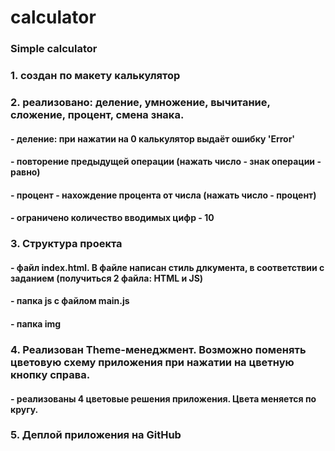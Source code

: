 # calculator
### Simple calculator
###  1. создан по макету калькулятор
### 2. реализовано: деление, умножение, вычитание, сложение, процент, смена знака.
####  - деление: при нажатии на 0 калькулятор выдаёт ошибку 'Error'
####  - повторение предыдущей операции (нажать число - знак операции - равно)
####  - процент - нахождение процента от числа (нажать число - процент)
####  - ограничено количество вводимых цифр - 10
###  3. Структура проекта
####  - файл index.html. В файле написан стиль длкумента, в соответствии с заданием (получиться 2 файла: HTML и JS)
####  - папка js с файлом main.js
####  - папка img 
###  4. Реализован Theme-менеджмент. Возможно поменять цветовую схему приложения при нажатии на цветную кнопку справа.
####  - реализованы 4 цветовые решения приложения. Цвета меняется по кругу.
###  5. Деплой приложения на GitHub
